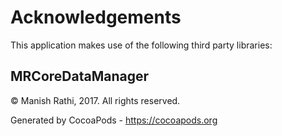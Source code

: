 # Acknowledgements
This application makes use of the following third party libraries:

## MRCoreDataManager

© Manish Rathi, 2017. All rights reserved.

Generated by CocoaPods - https://cocoapods.org
